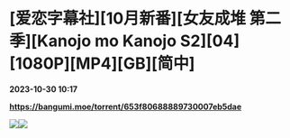 # [爱恋字幕社][10月新番][女友成堆 第二季][Kanojo mo Kanojo S2][04][1080P][MP4][GB][简中]

**2023-10-30 10:17**

**https://bangumi.moe/torrent/653f80688889730007eb5dae**

![](https://ptpimg.me/5q2mz4.jpg)![](https://i.loli.net/2021/03/19/Cp1BvFYEu5wVzkK.jpg)